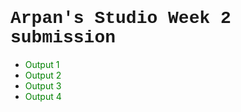 <html>

<head>
  <title>Studio Week 2</title>
  <!-- Adding in the Leaflet CSS file -->
  <link rel="stylesheet" href="https://unpkg.com/leaflet@1.6.0/dist/leaflet.css" />
  <!-- Adding Leaflet JavaScript file -->
  <script src="https://unpkg.com/leaflet@1.6.0/dist/leaflet.js"></script>
  <!-- Adding styling info for the map -->
  <style type="text/css">
  #mapId {
     height: 600px;
   }
	  a:link {
  color: green;
  background-color: transparent;
  text-decoration: none;
}

a:visited {
  color: red;
  background-color: transparent;
  text-decoration: none;
}

a:hover {
  color: red;
  background-color: transparent;
  text-decoration: underline;
}

a:active {
  color: yellow;
  background-color: transparent;
  text-decoration: underline;
}
    /* Add a CSS rule that selects an element with the ID "mapId" and gives it a height of 600 pixels */
  </style>
  <!-- Adding styling info for page layout by reading in a CSS file -->
  <link rel="stylesheet" href="styles.css">
</head>

<body>
  <h1 style="font-family:'Courier New'">Arpan's Studio Week 2 submission</h1>
  <!-- Add multiple pages to web page-->
  <!-- active class displays the grey box around current page-->
  <ul>
  	<li><a class="active" href="index.html" target="_self">Output 1</a></li>
    <li><a href="Mapbox-gl-js-cwm.html" target="_self">Output 2</a></li>
    <li><a href="Mapbox-gl-js-ct.html" target="_self">Output 3</a></li>
    <li><a href="Mapbox-gl-js-bm.html" target="_self">Output 4</a></li>
  </ul>
  <br>

  <!-- Add a div with id="mapId" to give the map somewhere to go -->
  <div id="mapId"></div>
  <script>
    // Create a variable called "map" to house your Leaflet map and all of its functionality
    var map = L.map('mapId').setView([37.754700, -122.420790], 14);
    /* 
     * Use Leaflet's tileLayer method to create a new tile layer, then add it to the map 
     ** Reference: https://leafletjs.com/reference-1.6.0.html#tilelayer
     */ 
  var OpenStreetMap_HOT = L.tileLayer('https://{s}.tile.openstreetmap.fr/hot/{z}/{x}/{y}.png', {
	maxZoom: 19,
	attribution: '&copy; <a href="https://www.openstreetmap.org/copyright">OpenStreetMap</a> contributors, Tiles style by <a href="https://www.hotosm.org/" target="_blank">Humanitarian OpenStreetMap Team</a> hosted by <a href="https://openstreetmap.fr/" target="_blank">OpenStreetMap France</a>'
}).addTo(map);
    /* Try changing out the tile source for something else. Hint: you can find 
     * lots of tile sources here: https://leaflet-extras.github.io/leaflet-providers/preview/ 
     */
      L.tileLayer('https://{s}.tile.opentopomap.org/{z}/{x}/{y}.png', {
	maxZoom: 17,
	attribution: 'Map data: &copy; <a href="https://www.openstreetmap.org/copyright">OpenStreetMap</a> contributors, <a href="http://viewfinderpanoramas.org">SRTM</a> | Map style: &copy; <a href="https://opentopomap.org">OpenTopoMap</a> (<a href="https://creativecommons.org/licenses/by-sa/3.0/">CC-BY-SA</a>)'
}).addTo(map);
	
  </script>
</body>

</html>

